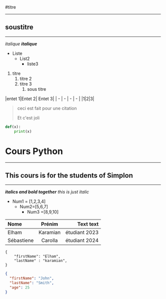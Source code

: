 #titre
***
## soustitre
***

*italique*
***italique***
* Liste 
  * List2
    * liste3 

1. titre
   1. titre 2
   2. titre 3
      1. sous titre  
      
|entet 1|Entet 2| Entet 3|
| - | - | - | - |
|1|2|3|

> ceci est fait pour une citation 
>
>  Et c'est joli


```python
def(x):
    print(x)
```



# Cours Python
***
## This cours is for the students of Simplon
***
***italics and bold together***
*this is just italic*

* Num1 = [1,2,3,4]
  * Num2=[5,6,7]
    * Num3 =[8,9,10]
  

| Nome    | Prénim  |   Text text       |
| :---      |   :---:      |       ---: |
|  Elham   |     Karamian       | étudiant 2023|
| Sébastiene|  Carolla        | étudiant 2024   |


```
{
    "firstName": "Elham",
    "lastName" : "karamian",
} 
```

```json
{
  "firstName": "John",
  "lastName": "Smith",
  "age": 25
}
```






